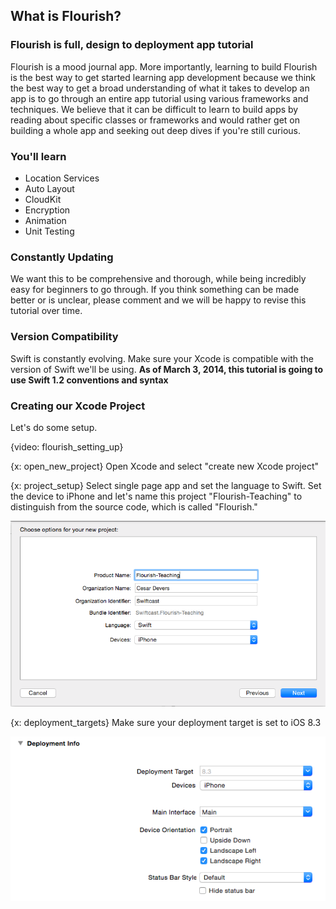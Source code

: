 ## What is Flourish?

### Flourish is full, design to deployment app tutorial

Flourish is a mood journal app. More importantly, learning to build Flourish is
the best way to get started learning app development because we think the best
way to get a broad understanding of what it takes to develop an app is to go 
through an entire app tutorial using various frameworks and techniques. We believe
that it can be difficult to learn to build apps by reading about specific classes
or frameworks and would rather get on building a whole app and seeking out deep
dives if you're still curious. 

### You'll learn

* Location Services
* Auto Layout
* CloudKit
* Encryption
* Animation
* Unit Testing 

### Constantly Updating

We want this to be comprehensive and thorough, while being incredibly easy for
beginners to go through. If you think something can be made better or is unclear,
please comment and we will be happy to revise this tutorial over time. 

### Version Compatibility

Swift is constantly evolving. Make sure your Xcode is compatible with the version
of Swift we'll be using. 
<strong>As of March 3, 2014, this tutorial is going to use Swift 1.2 conventions and syntax </strong>


### Creating our Xcode Project

Let's do some setup. 

{video: flourish_setting_up}

{x: open_new_project}
Open Xcode and select "create new Xcode project" 

{x: project_setup}
Select single page app and set the language to Swift. Set the device to iPhone 
and let's name this project "Flourish-Teaching" to distinguish from the source 
code, which is called "Flourish."

![flourish_project_name](/tuts_images/flourish_project_name.png)

{x: deployment_targets}
Make sure your deployment target is set to iOS 8.3 

![flourish_deployment_target](/tuts_images/deployment_target.png)





